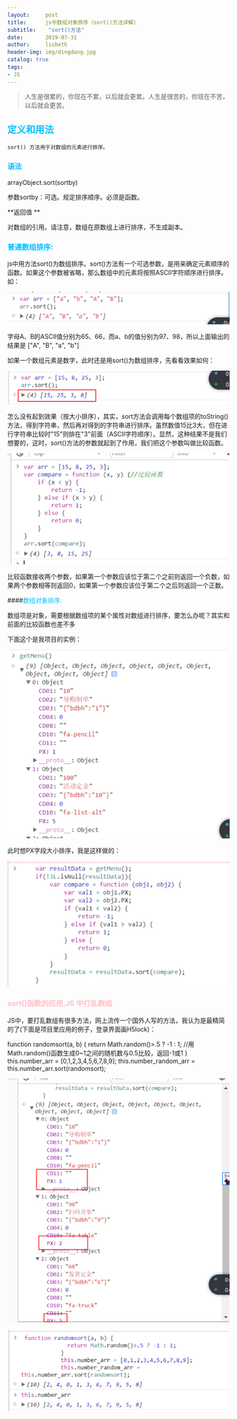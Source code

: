 ```yaml
---
layout:     post
title:      js中数组对象排序（sort()方法详解）
subtitle:    "sort()方法"
date:       2019-07-31
author:     lisbeth
header-img: img/dingdang.jpg
catalog: true
tags:
- JS
---
```

> 人生是很累的，你现在不累，以后就会更累。人生是很苦的，你现在不苦，以后就会更苦。


 ## <font color="deepskyblue">定义和用法</font>
 
    sort() 方法用于对数组的元素进行排序。

 ### <font color="deepskyblue">语法</font>
 
   arrayObject.sort(sortby)

  参数sortby：可选。规定排序顺序。必须是函数。

  **返回值 **
  
  对数组的引用。请注意，数组在原数组上进行排序，不生成副本。

 
### <font color="deepskyblue">普通数组排序:</font>

   js中用方法sort()为数组排序。sort()方法有一个可选参数，是用来确定元素顺序的函数。如果这个参数被省略，那么数组中的元素将按照ASCII字符顺序进行排序。如：
   
![sort方法](https://raw.githubusercontent.com/lisbeth0720/lisbeth0720.github.io/master/img/sort1.png)

字母A、B的ASCII值分别为65、66，而a、b的值分别为97、98，所以上面输出的结果是 ["A", "B", "a", "b"] 

如果一个数组元素是数字，此时还是用sort()为数组排序，先看看效果如何：

![sort方法](https://raw.githubusercontent.com/lisbeth0720/lisbeth0720.github.io/master/img/sort2.png)

怎么没有起到效果（按大小排序），其实，sort方法会调用每个数组项的toString()方法，得到字符串，然后再对得到的字符串进行排序。虽然数值15比3大，但在进行字符串比较时"15"则排在"3"前面（ASCII字符顺序）。显然，这种结果不是我们想要的，这时，sort()方法的参数就起到了作用，我们把这个参数叫做比较函数。

![sort方法](https://raw.githubusercontent.com/lisbeth0720/lisbeth0720.github.io/master/img/sort3.png)

比较函数接收两个参数，如果第一个参数应该位于第二个之前则返回一个负数，如果两个参数相等则返回0，如果第一个参数应该位于第二个之后则返回一个正数。

 ####<font color="deepskyblue">数组对象排序:</font>
 
  数组项是对象，需要根据数组项的某个属性对数组进行排序，要怎么办呢？其实和前面的比较函数也差不多

下面这个是我项目的实例：

![sort方法](https://raw.githubusercontent.com/lisbeth0720/lisbeth0720.github.io/master/img/sort4.png)

此时想PX字段大小排序，我是这样做的：


![sort方法](https://raw.githubusercontent.com/lisbeth0720/lisbeth0720.github.io/master/img/sort5.png)


### <font color="pink">sort()函数的应用,JS 中打乱数组</font>

JS中，要打乱数组有很多方法，网上流传一个国外人写的方法，我认为是最精简的了(下面是项目里应用的例子，登录界面画H5lock)：

function randomsort(a, b) {
return Math.random()>.5 ? -1 : 1;  //用Math.random()函数生成0~1之间的随机数与0.5比较，返回-1或1
}
this.number_arr = [0,1,2,3,4,5,6,7,8,9];
this.number_random_arr = this.number_arr.sort(randomsort);

![sort方法](https://raw.githubusercontent.com/lisbeth0720/lisbeth0720.github.io/master/img/sort6.png)


![sort方法](https://raw.githubusercontent.com/lisbeth0720/lisbeth0720.github.io/master/img/sort7.png)
